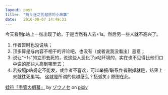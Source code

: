 ```yaml
---
layout: post
title:  "有关迷之优越感的小故事"
date:   2016-08-07 14:49:31
---
```

今天看到p站上一张出现了蛤，于是当然有人去+1s。然后另一些人就不高兴了。
1. 作者暂时也没说啥；
2. 顶多算是与内容不相干的评论吧，也没有（或者说我没看出）恶意；
3. 说让“+1s”的立即去死的，说这些人恶化了p站环境的，实在也不见得比他们口中说的那些人高到哪里去；
4. 若按照p站规定不能发，或作者不喜欢，可以举报/联系作者删掉就是，结果上来就往死里骂。
这就是所谓的优越感么？括弧笑:)
原图在此。
<script src="http://source.pixiv.net/source/embed.js" data-id="58256241_357da5313211723b3c0b7b6c62692dba" data-size="medium" data-border="on" charset="utf-8"></script><noscript><p><a href="http://www.pixiv.net/member_illust.php?mode=medium&amp;illust_id=58256241" target="_blank">蛙符「手管の蝦蟇」</a> by <a href="http://www.pixiv.net/member.php?id=2622803" target="_blank">ゾウノセ</a> on <a href="http://www.pixiv.net/" target="_blank">pixiv</a></p></noscript>
